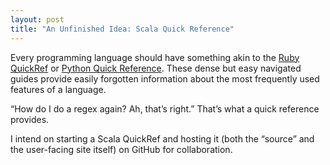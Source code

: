 ```yaml
---
layout: post
title: "An Unfinished Idea: Scala Quick Reference"
---
```





Every programming language should have something akin to the <a href="http://www.zenspider.com/Languages/Ruby/QuickRef.html">Ruby QuickRef</a> or <a href="http://rgruet.free.fr/PQR25/PQR2.5.html">Python Quick Reference</a>. These dense but easy navigated guides provide easily forgotten information about the most frequently used features of a language.

“How do I do a regex again? Ah, that’s right.” That’s what a quick reference provides.

I intend on starting a Scala QuickRef and hosting it (both the “source” and the user-facing site itself) on GitHub for collaboration.
